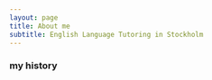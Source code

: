 ```yaml
---
layout: page
title: About me
subtitle: English Language Tutoring in Stockholm
---
```


### my history

